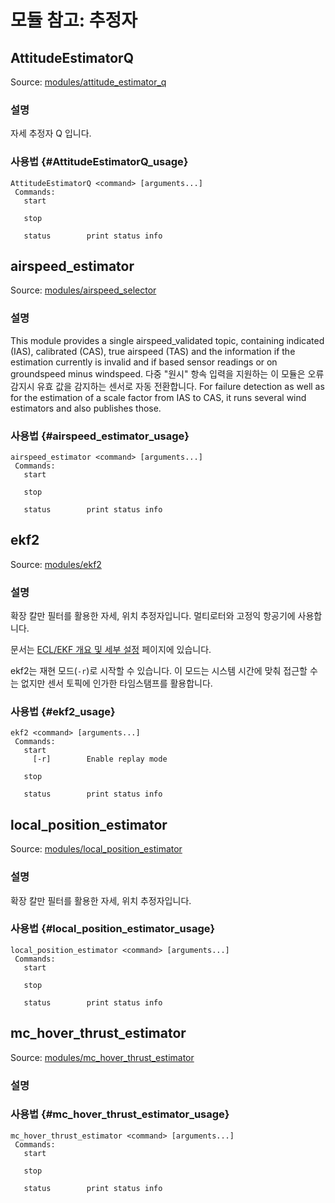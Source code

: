 # 모듈 참고: 추정자

## AttitudeEstimatorQ

Source: [modules/attitude_estimator_q](https://github.com/PX4/Firmware/tree/master/src/modules/attitude_estimator_q)

### 설명

자세 추정자 Q 입니다.

### 사용법 {#AttitudeEstimatorQ_usage}

    AttitudeEstimatorQ <command> [arguments...]
     Commands:
       start
    
       stop
    
       status        print status info
    

## airspeed_estimator

Source: [modules/airspeed_selector](https://github.com/PX4/Firmware/tree/master/src/modules/airspeed_selector)

### 설명

This module provides a single airspeed_validated topic, containing indicated (IAS), calibrated (CAS), true airspeed (TAS) and the information if the estimation currently is invalid and if based sensor readings or on groundspeed minus windspeed. 다중 "원시" 항속 입력을 지원하는 이 모듈은 오류 감지시 유효 값을 감지하는 센서로 자동 전환합니다. For failure detection as well as for the estimation of a scale factor from IAS to CAS, it runs several wind estimators and also publishes those.

### 사용법 {#airspeed_estimator_usage}

    airspeed_estimator <command> [arguments...]
     Commands:
       start
    
       stop
    
       status        print status info
    

## ekf2

Source: [modules/ekf2](https://github.com/PX4/Firmware/tree/master/src/modules/ekf2)

### 설명

확장 칼만 필터를 활용한 자세, 위치 추정자입니다. 멀티로터와 고정익 항공기에 사용합니다.

문서는 [ECL/EKF 개요 및 세부 설정](https://docs.px4.io/master/en/advanced_config/tuning_the_ecl_ekf.html) 페이지에 있습니다.

ekf2는 재현 모드(`-r`)로 시작할 수 있습니다. 이 모드는 시스템 시간에 맞춰 접근할 수는 없지만 센서 토픽에 인가한 타임스탬프를 활용합니다.

### 사용법 {#ekf2_usage}

    ekf2 <command> [arguments...]
     Commands:
       start
         [-r]        Enable replay mode
    
       stop
    
       status        print status info
    

## local_position_estimator

Source: [modules/local_position_estimator](https://github.com/PX4/Firmware/tree/master/src/modules/local_position_estimator)

### 설명

확장 칼만 필터를 활용한 자세, 위치 추정자입니다.

### 사용법 {#local_position_estimator_usage}

    local_position_estimator <command> [arguments...]
     Commands:
       start
    
       stop
    
       status        print status info
    

## mc_hover_thrust_estimator

Source: [modules/mc_hover_thrust_estimator](https://github.com/PX4/Firmware/tree/master/src/modules/mc_hover_thrust_estimator)

### 설명

### 사용법 {#mc_hover_thrust_estimator_usage}

    mc_hover_thrust_estimator <command> [arguments...]
     Commands:
       start
    
       stop
    
       status        print status info